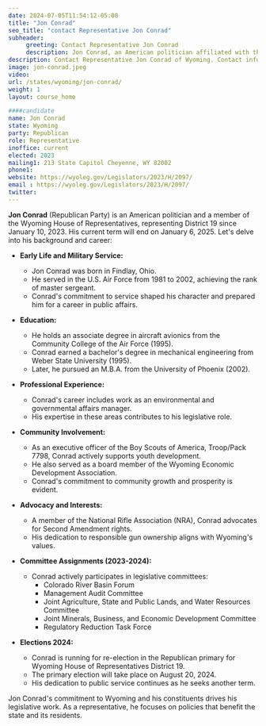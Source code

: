 ```yaml
---
date: 2024-07-05T11:54:12-05:00
title: "Jon Conrad"
seo_title: "contact Representative Jon Conrad"
subheader:
     greeting: Contact Representative Jon Conrad
     description: Jon Conrad, an American politician affiliated with the Republican Party, assumed office as a member of the Wyoming House of Representatives, representing District 19, on January 2, 2023.
description: Contact Representative Jon Conrad of Wyoming. Contact information for Jon Conrad includes email address, phone number, and mailing address.
image: jon-conrad.jpeg
video:
url: /states/wyoming/jon-conrad/
weight: 1
layout: course_home

####candidate
name: Jon Conrad
state: Wyoming
party: Republican
role: Representative
inoffice: current
elected: 2023
mailing1: 213 State Capitol Cheyenne, WY 82002
phone1: 
website: https://wyoleg.gov/Legislators/2023/H/2097/
email : https://wyoleg.gov/Legislators/2023/H/2097/
twitter: 
---
```

**Jon Conrad** (Republican Party) is an American politician and a member of the Wyoming House of Representatives, representing District 19 since January 10, 2023. His current term will end on January 6, 2025. Let's delve into his background and career:

- **Early Life and Military Service:**
  - Jon Conrad was born in Findlay, Ohio.
  - He served in the U.S. Air Force from 1981 to 2002, achieving the rank of master sergeant.
  - Conrad's commitment to service shaped his character and prepared him for a career in public affairs.

- **Education:**
  - He holds an associate degree in aircraft avionics from the Community College of the Air Force (1995).
  - Conrad earned a bachelor's degree in mechanical engineering from Weber State University (1995).
  - Later, he pursued an M.B.A. from the University of Phoenix (2002).

- **Professional Experience:**
  - Conrad's career includes work as an environmental and governmental affairs manager.
  - His expertise in these areas contributes to his legislative role.

- **Community Involvement:**
  - As an executive officer of the Boy Scouts of America, Troop/Pack 7798, Conrad actively supports youth development.
  - He also served as a board member of the Wyoming Economic Development Association.
  - Conrad's commitment to community growth and prosperity is evident.

- **Advocacy and Interests:**
  - A member of the National Rifle Association (NRA), Conrad advocates for Second Amendment rights.
  - His dedication to responsible gun ownership aligns with Wyoming's values.

- **Committee Assignments (2023-2024):**
  - Conrad actively participates in legislative committees:
    - Colorado River Basin Forum
    - Management Audit Committee
    - Joint Agriculture, State and Public Lands, and Water Resources Committee
    - Joint Minerals, Business, and Economic Development Committee
    - Regulatory Reduction Task Force

- **Elections 2024:**
  - Conrad is running for re-election in the Republican primary for Wyoming House of Representatives District 19.
  - The primary election will take place on August 20, 2024.
  - His dedication to public service continues as he seeks another term.

Jon Conrad's commitment to Wyoming and his constituents drives his legislative work. As a representative, he focuses on policies that benefit the state and its residents.

